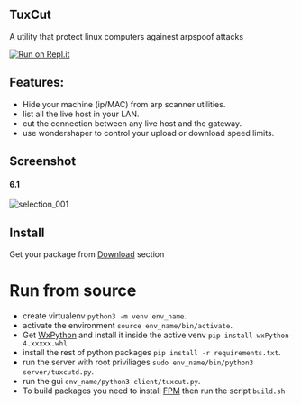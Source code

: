 ## TuxCut 
A utility that protect linux computers againest arpspoof attacks

[![Run on Repl.it](https://repl.it/badge/github/a-atalla/tuxcut)](https://repl.it/github/a-atalla/tuxcut)

## Features:
- Hide your machine (ip/MAC) from arp scanner utilities.
- list all the live host in your LAN.
- cut the connection between any live host and the gateway.
- use wondershaper to control your upload or download speed limits.

## Screenshot
#### 6.1
![selection_001](https://user-images.githubusercontent.com/536140/30778321-344ce456-a0d3-11e7-81c3-e7bcbd28a88d.png)

## Install
Get your package from [Download](https://github.com/a-atalla/tuxcut/releases) section

# Run from source
- create virtualenv `python3 -m venv env_name`.
- activate the environment `source env_name/bin/activate`.
- Get [WxPython](https://extras.wxpython.org/wxPython4/extras/linux/gtk3/) and install it inside the active venv `pip install wxPython-4.xxxxx.whl`
- install the rest of python packages `pip install -r requirements.txt`.
- run the server with root priviliages `sudo env_name/bin/python3 server/tuxcutd.py`.
- run the gui `env_name/python3 client/tuxcut.py`.
- To build packages you need to install [FPM](https://github.com/jordansissel/fpm)  then run the script `build.sh`